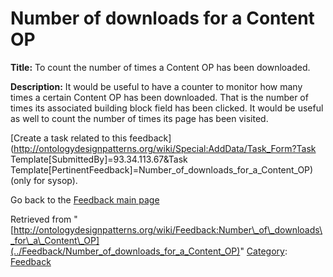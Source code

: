 #  Number of downloads for a Content OP


__Title:__ To count the number of times a Content OP has been downloaded.


__Description:__ It would be useful to have a counter to monitor how many times a certain Content OP has been downloaded. That is the number of times its associated building block field has been clicked. It would be useful as well to count the number of times its page has been visited. 


  




[Create a task related to this feedback](http://ontologydesignpatterns.org/wiki/Special:AddData/Task_Form?Task Template[SubmittedBy]=93.34.113.67&Task Template[PertinentFeedback]=Number_of_downloads_for_a_Content_OP) (only for sysop).


  



Go back to the  [Feedback main page](../Feedback/Main "Feedback:Main")


  






Retrieved from "[http://ontologydesignpatterns.org/wiki/Feedback:Number\_of\_downloads\_for\_a\_Content\_OP](../Feedback/Number_of_downloads_for_a_Content_OP)"
 [Category](http://ontologydesignpatterns.org/wiki/Special:Categories "Special:Categories"): [Feedback](../Category/Feedback "Category:Feedback")